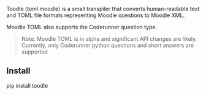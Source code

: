 Toodle (toml moodle) is a small transpiler that converts human-readable text and
TOML file formats representing Moodle questions to Moodle XML.

Moodle TOML also supports the Coderunner question type.

> Note: Moodle TOML is in alpha and significant API changes are likely.
> Currently, only Coderunner python questions and short answers are supported

## Install

pip install toodle
